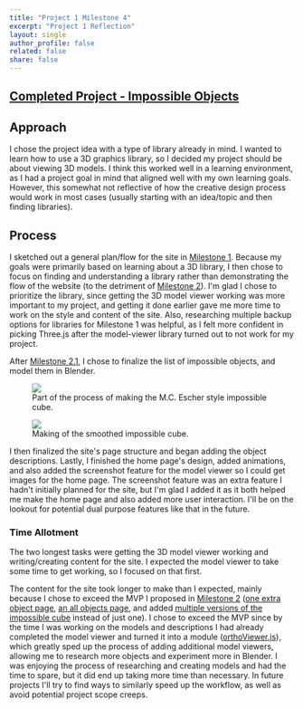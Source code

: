 ```yaml
---
title: "Project 1 Milestone 4"
excerpt: "Project 1 Reflection"
layout: single
author_profile: false
related: false
share: false
---
```


## [Completed Project - Impossible Objects](/_pages/impossibleobjects)

## Approach

I chose the project idea with a type of library already in mind. I wanted to learn how to use a 3D graphics library, so I decided my project should be about viewing 3D models. I think this worked well in a learning environment, as I had a project goal in mind that aligned well with my own learning goals. However, this somewhat not reflective of how the creative design process would work in most cases (usually starting with an idea/topic and then finding libraries).

## Process

I sketched out a general plan/flow for the site in [Milestone 1](/atls5630/2021-09-30-project-1-1/). Because my goals were primarily based on learning about a 3D library, I then chose to focus on finding and understanding a library rather than demonstrating the flow of the website (to the detriment of [Milestone 2](/atls5630/2021-10-07-project-1-2/)). I'm glad I chose to prioritize the library, since getting the 3D model viewer working was more important to my project, and getting it done earlier gave me more time to work on the style and content of the site. Also, researching multiple backup options for libraries for Milestone 1 was helpful, as I felt more confident in picking Three.js after the model-viewer library turned out to not work for my project.

After [Milestone 2.1](/atls5630/2021-10-10-project-1-2-1/), I chose to finalize the list of impossible objects, and model them in Blender.

<figure class="align-center">
	<a href="/assets/images/atls5630/project1makingoriginalimpossiblecube.gif"><img src="/assets/images/atls5630/project1makingoriginalimpossiblecube.gif"></a>
  <figcaption>Part of the process of making the M.C. Escher style impossible cube.</figcaption>
</figure>

<figure class="align-center">
	<a href="/assets/images/atls5630/project1makingoriginalimpossiblecube1.gif"><img src="/assets/images/atls5630/project1makingoriginalimpossiblecube1.gif"></a>
  <figcaption>Making of the smoothed impossible cube.</figcaption>
</figure>

I then finalized the site's page structure and began adding the object descriptions. Lastly, I finished the home page's design, added animations, and also added the screenshot feature for the model viewer so I could get images for the home page. The screenshot feature was an extra feature I hadn't initially planned for the site, but I'm glad I added it as it both helped me make the home page and also added more user interaction. I'll be on the lookout for potential dual purpose features like that in the future.

### Time Allotment

The two longest tasks were getting the 3D model viewer working and writing/creating content for the site. I expected the model viewer to take some time to get working, so I focused on that first.

The content for the site took longer to make than I expected, mainly because I chose to exceed the MVP I proposed in [Milestone 2](/atls5630/2021-10-07-project-1-2/) ([one extra object page](https://creative.colorado.edu/~myco6347/fwd/Projects/Project1/pages/borromean-rings/), [an all objects page](https://creative.colorado.edu/~myco6347/fwd/Projects/Project1/pages/all-objects/), and added [multiple versions of the impossible cube](https://creative.colorado.edu/~myco6347/fwd/Projects/Project1/pages/impossible-cube/) instead of just one). I chose to exceed the MVP since by the time I was working on the models and descriptions I had already completed the model viewer and turned it into a module ([orthoViewer.js](https://creative.colorado.edu/~myco6347/fwd/Projects/Project1/orthoViewer.js)), which greatly sped up the process of adding additional model viewers, allowing me to research more objects and experiment more in Blender. I was enjoying the process of researching and creating models and had the time to spare, but it did end up taking more time than necessary. In future projects I'll try to find ways to similarly speed up the workflow, as well as avoid potential project scope creeps.
